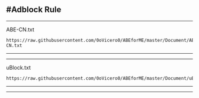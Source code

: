 #Adblock Rule
---------------------------------------------------------------------------------      
---------------------------------------------------------------------------------      
ABE-CN.txt   
```
https://raw.githubusercontent.com/0oVicero0/ABEforME/master/Document/ABE-CN.txt

```
---------------------------------------------------------------------------------       
---------------------------------------------------------------------------------      
uBlock.txt
```
https://raw.githubusercontent.com/0oVicero0/ABEforME/master/Document/uBlock.txt

```
---------------------------------------------------------------------------------      
---------------------------------------------------------------------------------       
